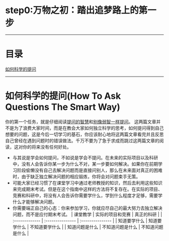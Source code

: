 # step0:万物之初：踏出追梦路上的第一步

---
# 目录
[如何科学的提问](#如何科学的提问how-to-ask-questions-the-smart-way)

---
# 如何科学的提问(How To Ask Questions The Smart Way)
你的第一个任务，就是仔细阅读[提问的智慧](https://github.com/ryanhanwu/How-To-Ask-Questions-The-Smart-Way/blob/main/README-zh_CN.md)和[别像弱智一样提问](https://github.com/tangx/Stop-Ask-Questions-The-Stupid-Ways/blob/master/README.md)。
这两篇文章并不是为了浪费大家时间，而是在教会大家如何独立科学的思考，如何提问得到自己想要的问题，这是今后一切学习的基石，你应该耐心地将这两篇文章看完并且反思自己曾经在遇到问题时的错误做法。千万不要为了急于求成而跳过这两篇文章的阅读，这对你的将来没有任何好处。

- 与其说是学会如何提问，不如说是学会不提问。在未来的实际项目以及科研中，没有人会告诉你某一步为什么不对，某一步要如何解决。如果你在前期学习阶段偷懒没有自己去解决问题而是直接问别人，那么在未来面对真正的困难时，由于缺乏独立解决问题的相应锻炼，你将会对问题束手无策。
- 可能大家已经习惯了在课堂学习中通过老师教授的知识，然后去利用这些知识来完成期末考试。但是在这个指南中这样的方法将不复存在。在实际的项目、竞赛和科研中，将没有人会告诉你需要学什么，学到什么程度才足够，需要学什么才能够解决问题。
- 你需要端正自己的心态：你来参加学习，你就应尽自己的最大努力去独立解决问题，而不是应付期末考试。
    | 课堂教学       | 实际的项目和竞赛 | 真正的科研       |
    | :------------- | :--------------- | :--------------- |
    | 知道要学什么   | 知道要学什么     | 不知道要学什么   |
    | 知道问题是什么 | 不知道问题是什么 | 不知道问题是什么 |